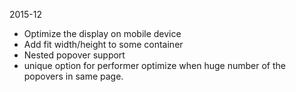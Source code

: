 
2015-12

* Optimize the display on mobile device
* Add fit width/height to some container
* Nested popover support
* unique option for performer optimize when huge number of the popovers in same page.
